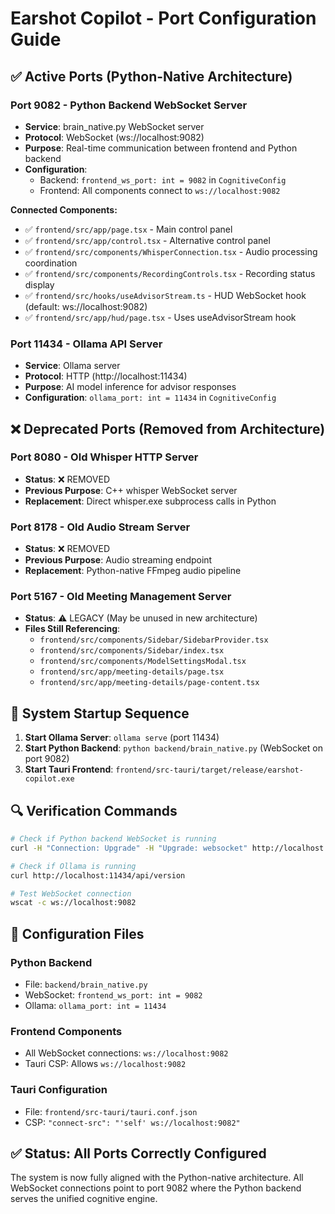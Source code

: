 # Earshot Copilot - Port Configuration Guide

## ✅ **Active Ports (Python-Native Architecture)**

### **Port 9082 - Python Backend WebSocket Server**
- **Service**: brain_native.py WebSocket server
- **Protocol**: WebSocket (ws://localhost:9082)
- **Purpose**: Real-time communication between frontend and Python backend
- **Configuration**:
  - Backend: `frontend_ws_port: int = 9082` in `CognitiveConfig`
  - Frontend: All components connect to `ws://localhost:9082`

**Connected Components:**
- ✅ `frontend/src/app/page.tsx` - Main control panel
- ✅ `frontend/src/app/control.tsx` - Alternative control panel
- ✅ `frontend/src/components/WhisperConnection.tsx` - Audio processing coordination
- ✅ `frontend/src/components/RecordingControls.tsx` - Recording status display
- ✅ `frontend/src/hooks/useAdvisorStream.ts` - HUD WebSocket hook (default: ws://localhost:9082)
- ✅ `frontend/src/app/hud/page.tsx` - Uses useAdvisorStream hook

### **Port 11434 - Ollama API Server**
- **Service**: Ollama server
- **Protocol**: HTTP (http://localhost:11434)
- **Purpose**: AI model inference for advisor responses
- **Configuration**: `ollama_port: int = 11434` in `CognitiveConfig`

## ❌ **Deprecated Ports (Removed from Architecture)**

### **Port 8080 - Old Whisper HTTP Server**
- **Status**: ❌ REMOVED
- **Previous Purpose**: C++ whisper WebSocket server
- **Replacement**: Direct whisper.exe subprocess calls in Python

### **Port 8178 - Old Audio Stream Server**
- **Status**: ❌ REMOVED
- **Previous Purpose**: Audio streaming endpoint
- **Replacement**: Python-native FFmpeg audio pipeline

### **Port 5167 - Old Meeting Management Server**
- **Status**: ⚠️ LEGACY (May be unused in new architecture)
- **Files Still Referencing**:
  - `frontend/src/components/Sidebar/SidebarProvider.tsx`
  - `frontend/src/components/Sidebar/index.tsx`
  - `frontend/src/components/ModelSettingsModal.tsx`
  - `frontend/src/app/meeting-details/page.tsx`
  - `frontend/src/app/meeting-details/page-content.tsx`

## 🚀 **System Startup Sequence**

1. **Start Ollama Server**: `ollama serve` (port 11434)
2. **Start Python Backend**: `python backend/brain_native.py` (WebSocket on port 9082)
3. **Start Tauri Frontend**: `frontend/src-tauri/target/release/earshot-copilot.exe`

## 🔍 **Verification Commands**

```bash
# Check if Python backend WebSocket is running
curl -H "Connection: Upgrade" -H "Upgrade: websocket" http://localhost:9082

# Check if Ollama is running
curl http://localhost:11434/api/version

# Test WebSocket connection
wscat -c ws://localhost:9082
```

## 📝 **Configuration Files**

### **Python Backend**
- File: `backend/brain_native.py`
- WebSocket: `frontend_ws_port: int = 9082`
- Ollama: `ollama_port: int = 11434`

### **Frontend Components**
- All WebSocket connections: `ws://localhost:9082`
- Tauri CSP: Allows `ws://localhost:9082`

### **Tauri Configuration**
- File: `frontend/src-tauri/tauri.conf.json`
- CSP: `"connect-src": "'self' ws://localhost:9082"`

## ✅ **Status: All Ports Correctly Configured**

The system is now fully aligned with the Python-native architecture. All WebSocket connections point to port 9082 where the Python backend serves the unified cognitive engine.